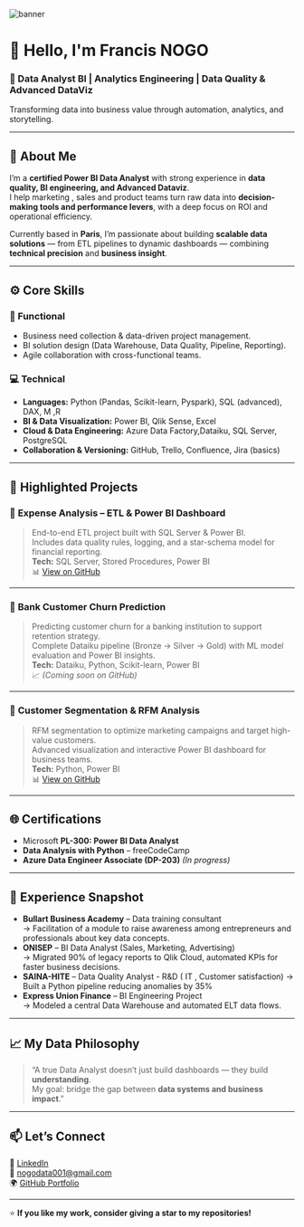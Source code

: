 ![banner](./images/banner.png)

# 👋 Hello, I'm Francis NOGO  

### 🎯 Data Analyst BI | Analytics Engineering | Data Quality & Advanced DataViz  
Transforming data into business value through automation, analytics, and storytelling.

---

## 🧭 About Me  
I’m a **certified Power BI Data Analyst** with strong experience in **data quality, BI engineering, and Advanced Dataviz**.  
I help marketing , sales and product teams turn raw data into **decision-making tools and performance levers**, with a deep focus on ROI and operational efficiency.

Currently based in **Paris**, I’m passionate about building **scalable data solutions** — from ETL pipelines to dynamic dashboards — combining **technical precision** and **business insight**.

---

## ⚙️ Core Skills

### 🧠 Functional
- Business need collection & data-driven project management.  
- BI solution design (Data Warehouse, Data Quality, Pipeline, Reporting).  
- Agile collaboration with cross-functional teams.

### 💻 Technical
- **Languages:** Python (Pandas, Scikit-learn, Pyspark), SQL (advanced), DAX, M ,R  
- **BI & Data Visualization:** Power BI, Qlik Sense, Excel  
- **Cloud & Data Engineering:** Azure Data Factory,Dataiku, SQL Server, PostgreSQL  
- **Collaboration & Versioning:** GitHub, Trello, Confluence, Jira (basics)

---

## 🚀 Highlighted Projects

### 🧩 **Expense Analysis – ETL & Power BI Dashboard**
> End-to-end ETL project built with SQL Server & Power BI.  
> Includes data quality rules, logging, and a star-schema model for financial reporting.  
**Tech:** SQL Server, Stored Procedures, Power BI  
📊 [View on GitHub](https://github.com/GSDigger01/Expense_Analysis_PowerBI)

---

### 🏦 **Bank Customer Churn Prediction**
> Predicting customer churn for a banking institution to support retention strategy.  
> Complete Dataiku pipeline (Bronze → Silver → Gold) with ML model evaluation and Power BI insights.  
**Tech:** Dataiku, Python, Scikit-learn, Power BI  
📈 *(Coming soon on GitHub)*

---

### 🧠 **Customer Segmentation & RFM Analysis**
> RFM segmentation to optimize marketing campaigns and target high-value customers.  
> Advanced visualization and interactive Power BI dashboard for business teams.  
**Tech:** Python, Power BI   
📊 [View on GitHub](#)

---

## 🌐 Certifications
- Microsoft **PL-300: Power BI Data Analyst**  
- **Data Analysis with Python** – freeCodeCamp  
- **Azure Data Engineer Associate (DP-203)** *(In progress)*  

---

## 💼 Experience Snapshot
- **Bullart Business Academy** – Data training consultant   
  → Facilitation of a module to raise awareness among entrepreneurs and professionals about key data concepts. 
- **ONISEP** – BI Data Analyst (Sales, Marketing, Advertising)  
  → Migrated 90% of legacy reports to Qlik Cloud, automated KPIs for faster business decisions.  
- **SAINA-HITE** – Data Quality Analyst - R&D  ( IT , Customer satisfaction)
  → Built a Python pipeline reducing anomalies by 35%  
- **Express Union Finance** – BI Engineering Project  
  → Modeled a central Data Warehouse and automated ELT data flows.  

---

## 📈 My Data Philosophy  
> “A true Data Analyst doesn’t just build dashboards — they build **understanding**.  
> My goal: bridge the gap between **data systems and business impact**.”

---

## 📫 Let’s Connect
💼 [LinkedIn](https://www.linkedin.com/in/francis-guy-stephane-nogo-a81bb3217/)  
📧 [nogodata001@gmail.com](mailto:nogodata001@gmail.com)  
🌍 [GitHub Portfolio](https://github.com/GSDigger01)

---

⭐ **If you like my work, consider giving a star to my repositories!**
